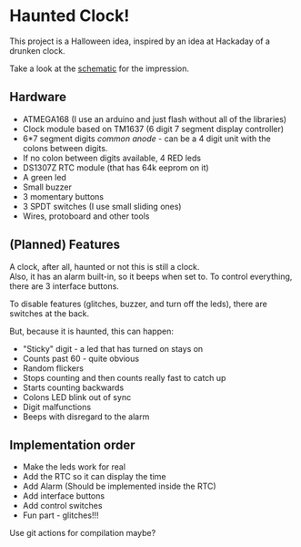 # Haunted Clock!

This project is a Halloween idea, inspired by an idea at Hackaday of a drunken clock.

Take a look at the [schematic](doc/v0.1.pdf) for the impression.


## Hardware

* ATMEGA168 (I use an arduino and just flash without all of the libraries)
* Clock module based on TM1637 (6 digit 7 segment display controller)
* 6*7 segment digits _common anode_ - can be a 4 digit unit with the colons between digits.
* If no colon between digits available, 4 RED leds
* DS1307Z RTC module (that has 64k eeprom on it)
* A green led
* Small buzzer
* 3 momentary buttons
* 3 SPDT switches (I use small sliding ones)
* Wires, protoboard and other tools


## (Planned) Features

A clock, after all, haunted or not this is still a clock.  
Also, it has an alarm built-in, so it beeps when set to.
To control everything, there are 3 interface buttons.

To disable features (glitches, buzzer, and turn off the leds), there are switches at the back.

But, because it is haunted, this can happen:

*	"Sticky" digit - a led that has turned on stays on
*	Counts past 60 - quite obvious
*	Random flickers
*	Stops counting and then counts really fast to catch up
*	Starts counting backwards
*	Colons LED blink out of sync
*	Digit malfunctions
*	Beeps with disregard to the alarm


## Implementation order

* Make the leds work for real
* Add the RTC so it can display the time
* Add Alarm (Should be implemented inside the RTC)
* Add interface buttons
* Add control switches
* Fun part - glitches!!!

Use git actions for compilation maybe?

